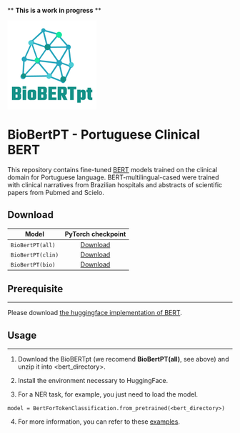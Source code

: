 ** **This is a work in progress** **

<img src="./logo-biobertpr1.png" alt="Logo BioBERTpt" align="center">

# BioBertPT - Portuguese  Clinical BERT

This repository contains fine-tuned [BERT](https://github.com/google-research/bert) models trained on the clinical domain for Portuguese language. BERT-multilingual-cased were trained with clinical narratives from Brazilian hospitals and abstracts of scientific papers from Pubmed and Scielo.

## Download

| Model | PyTorch checkpoint |
|-|:-------------------------:|
|`BioBertPT(all)`  | [Download](https://drive.google.com/open?id=1PrGzj7B0B6rXjPmKoFFOXa1gGjVVHuwA) |
|`BioBertPT(clin)`  | [Download](https://drive.google.com/open?id=1GIOqxPMxeW8sc4EyQ8s1ol3RFWgsBFte) |
|`BioBertPT(bio)`  | [Download](https://drive.google.com/open?id=16D0WA1QMoycvA0tR3KyVdMU1-vpw98sp) |

## Prerequisite
-----
Please download [the huggingface implementation of BERT](https://github.com/huggingface/pytorch-pretrained-BERT).

## Usage
-----
1. Download the BioBERTpt (we recomend **BioBertPT(all)**, see above) and unzip it into <bert_directory>.

2. Install the environment necessary to HuggingFace. 

3. For a NER task, for example, you just need to load the model.

```
model = BertForTokenClassification.from_pretrained(<bert_directory>)
```

4. For more information, you can refer to these [examples](https://github.com/huggingface/pytorch-pretrained-BERT/tree/master/examples).
